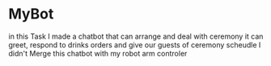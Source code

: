 # MyBot
in this Task I made a chatbot that can arrange and deal with ceremony it can greet, respond to drinks orders and give our guests of ceremony scheudle 
I didn't Merge this chatbot with my robot arm controler 
